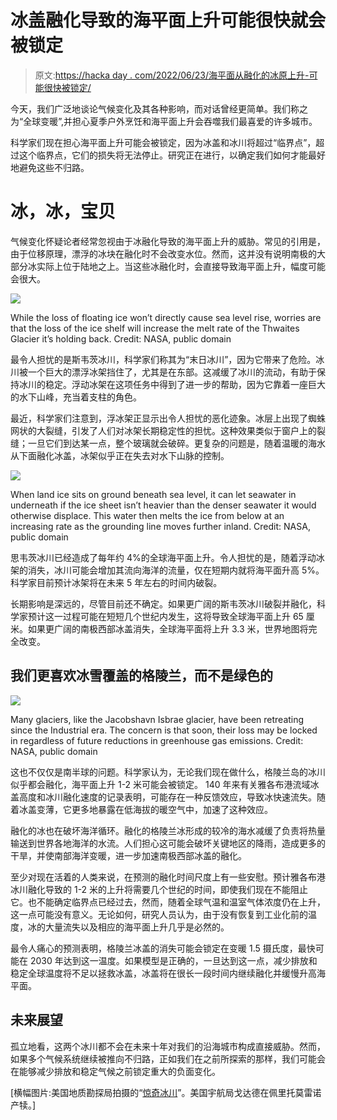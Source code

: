 # 冰盖融化导致的海平面上升可能很快就会被锁定

> 原文:[https://hacka day . com/2022/06/23/海平面从融化的冰原上升-可能很快被锁定/](https://hackaday.com/2022/06/23/sea-level-rise-from-melting-ice-sheets-could-soon-be-locked-in/)

今天，我们广泛地谈论气候变化及其各种影响，而对话曾经更简单。我们称之为“全球变暖”,并担心夏季户外烹饪和海平面上升会吞噬我们最喜爱的许多城市。

科学家们现在担心海平面上升可能会被锁定，因为冰盖和冰川将超过“临界点”，超过这个临界点，它们的损失将无法停止。研究正在进行，以确定我们如何才能最好地避免这些不归路。

# 冰，冰，宝贝

气候变化怀疑论者经常忽视由于冰融化导致的海平面上升的威胁。常见的引用是，由于位移原理，漂浮的冰块在融化时不会改变水位。然而，这并没有说明南极的大部分冰实际上位于陆地之上。当这些冰融化时，会直接导致海平面上升，幅度可能会很大。

![](../Images/b6da57139d9737ebffecab06b6b322ce.png)

While the loss of floating ice won’t directly cause sea level rise, worries are that the loss of the ice shelf will increase the melt rate of the Thwaites Glacier it’s holding back. Credit: NASA, public domain

最令人担忧的是斯韦茨冰川，科学家们称其为“末日冰川”，因为它带来了危险。冰川被一个巨大的漂浮冰架挡住了，尤其是在东部。这减缓了冰川的流动，有助于保持冰川的稳定。浮动冰架在这项任务中得到了进一步的帮助，因为它靠着一座巨大的水下山峰，充当着支柱的角色。

最近，科学家们注意到，浮冰架正显示出令人担忧的恶化迹象。冰层上出现了蜘蛛网状的大裂缝，引发了人们对冰架长期稳定性的担忧。这种效果类似于窗户上的裂缝；一旦它们到达某一点，整个玻璃就会破碎。更复杂的问题是，随着温暖的海水从下面融化冰盖，冰架似乎正在失去对水下山脉的控制。

![](../Images/99ff3351097426fca03dad5520ec08a7.png)

When land ice sits on ground beneath sea level, it can let seawater in underneath if the ice sheet isn’t heavier than the denser seawater it would otherwise displace. This water then melts the ice from below at an increasing rate as the grounding line moves further inland. Credit: NASA, public domain

思韦茨冰川已经造成了每年约 4%的全球海平面上升。令人担忧的是，随着浮动冰架的消失，冰川可能会增加其流向海洋的流量，仅在短期内就将海平面升高 5%。科学家目前预计冰架将在未来 5 年左右的时间内破裂。

长期影响是深远的，尽管目前还不确定。如果更广阔的斯韦茨冰川破裂并融化，科学家预计这一过程可能在短短几个世纪内发生，这将导致全球海平面上升 65 厘米。如果更广阔的南极西部冰盖消失，全球海平面将上升 3.3 米，世界地图将完全改变。

## 我们更喜欢冰雪覆盖的格陵兰，而不是绿色的

![](../Images/d27cb2c82c5a40624aa7108ecf2d2d17.png)

Many glaciers, like the Jacobshavn Isbrae glacier, have been retreating since the Industrial era. The concern is that soon, their loss may be locked in regardless of future reductions in greenhouse gas emissions. Credit: NASA, public domain

这也不仅仅是南半球的问题。科学家认为，无论我们现在做什么，格陵兰岛的冰川似乎都会融化，海平面上升 1-2 米可能会被锁定。 140 年来有关雅各布港流域冰盖高度和冰川融化速度的记录表明，可能存在一种反馈效应，导致冰快速流失。随着冰盖变薄，它更多地暴露在低海拔的暖空气中，加速了这种效应。

融化的冰也在破坏海洋循环。融化的格陵兰冰形成的较冷的海水减缓了负责将热量输送到世界各地海洋的水流。人们担心这可能会破坏关键地区的降雨，造成更多的干旱，并使南部海洋变暖，进一步加速南极西部冰盖的融化。

至少对现在活着的人类来说，在预测的融化时间尺度上有一些安慰。预计雅各布港冰川融化导致的 1-2 米的上升将需要几个世纪的时间，即使我们现在不能阻止它。也不能确定临界点已经过去，然而，随着全球气温和温室气体浓度仍在上升，这一点可能没有意义。无论如何，研究人员认为，由于没有恢复到工业化前的温度，冰的大量流失以及相应的海平面上升几乎是必然的。

最令人痛心的预测表明，格陵兰冰盖的消失可能会锁定在变暖 1.5 摄氏度，最快可能在 2030 年达到这一温度。如果模型是正确的，一旦达到这一点，减少排放和稳定全球温度将不足以拯救冰盖，冰盖将在很长一段时间内继续融化并缓慢升高海平面。

## 未来展望

孤立地看，这两个冰川都不会在未来十年对我们的沿海城市构成直接威胁。然而，如果多个气候系统继续被推向不归路，正如我们在之前所探索的那样，我们可能会在能够减少排放和稳定气候之前锁定重大的负面变化。

[横幅图片:美国地质勘探局拍摄的“[惊奇冰川](https://www.flickr.com/photos/27784370@N05/14126332131)”。美国宇航局戈达德在佩里托莫雷诺产犊。]